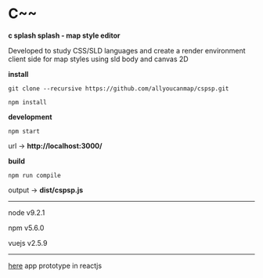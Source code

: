 # C~~ #
**c splash splash - map style editor**

Developed to study CSS/SLD languages and create a render environment client side for map styles using sld body and canvas 2D

**install**

`git clone --recursive https://github.com/allyoucanmap/cspsp.git`

`npm install`

**development**

`npm start`

url -> **http://localhost:3000/**

**build**

`npm run compile`

output -> **dist/cspsp.js**

---

node v9.2.1

npm v5.6.0

vuejs v2.5.9

---

[here](https://github.com/allyoucanmap/c-splash-splash) app prototype in reactjs
